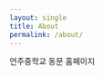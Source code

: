 ```yaml
---
layout: single
title: About
permalink: /about/
---
```


<head>
	<link rel="stylesheet" href="/resource/styles.css">
</head>

언주중학교 동문 홈페이지

